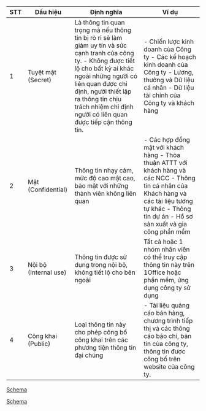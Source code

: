 | STT | Dấu hiệu | Định nghĩa | Ví dụ |
|---|---|---|---|
| 1 | Tuyệt mật (Secret) | Là thông tin quan trọng mà nếu thông tin bị rò rỉ sẽ làm giảm uy tín và sức cạnh tranh của công ty. - Không được tiết lộ cho bất kỳ ai khác ngoài những người có liên quan được chỉ định, người thiết lập ra thông tin chịu trách nhiệm chỉ định người có liên quan được tiếp cận thông tin. | - Chiến lược kinh doanh của Công ty - Các kế hoạch kinh doanh của Công ty - Lương, thưởng và Dữ liệu cá nhân - Dữ liệu tài chính của Công ty và khách hàng |
| 2 | Mật (Confidential) | Thông tin nhạy cảm, mức độ cao mật cao, bảo mật với những thành viên không liên quan | - Các hợp đồng mật với khách hàng - Thỏa thuận ATTT với khách hàng và các NCC - Thông tin cá nhân của Khách hàng và các tài liệu tương tự khác - Thông tin dự án - Hồ sơ sản xuất và gia công phần mềm |
| 3 | Nội bộ (Internal use) | Thông tin được sử dụng trong nội bộ, không tiết lộ cho bên ngoài | Tất cả hoặc 1 nhóm nhân viên có thể truy cập thông tin này trên 1Office hoặc phần mềm, ứng dụng công ty sử dụng |
| 4 | Công khai (Public) | Loại thông tin này cho phép công bố công khai trên các phương tiện thông tin đại chúng | - Tài liệu quảng cáo bán hàng, chương trình tiếp thị và các thông cáo báo chí, bản tin của công ty, thông tin được công bố trên website của công ty. |
[Schema](page_26_table_1.png)

[Schema](page_26_img_0.png)
